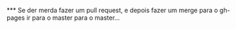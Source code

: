 *** Se der merda fazer um pull request, e depois fazer um merge para o gh-pages ir para o master para o master...

